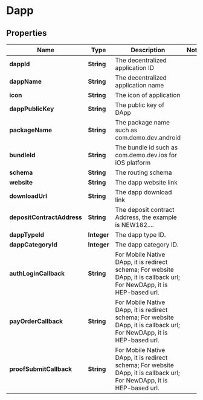 
# Dapp

## Properties
Name | Type | Description | Notes
------------ | ------------- | ------------- | -------------
**dappId** | **String** | The decentralized application ID | 
**dappName** | **String** | The decentralized application name | 
**icon** | **String** | The icon of application | 
**dappPublicKey** | **String** | The public key of DApp | 
**packageName** | **String** | The package name such as com.demo.dev.android | 
**bundleId** | **String** | The bundle id such as com.demo.dev.ios for iOS platform | 
**schema** | **String** | The routing schema | 
**website** | **String** | The dapp website link | 
**downloadUrl** | **String** | The dapp download link | 
**depositContractAddress** | **String** | The deposit contract Address, the example is NEW182.... | 
**dappTypeId** | **Integer** | The dapp type ID. | 
**dappCategoryId** | **Integer** | The dapp category ID. | 
**authLoginCallback** | **String** | For Mobile Native DApp, it is redirect schema; For website DApp, it is callback url; For  NewDApp, it is HEP-based url. | 
**payOrderCallback** | **String** | For Mobile Native DApp, it is redirect schema; For website DApp, it is callback url; For  NewDApp, it is HEP-based url. | 
**proofSubmitCallback** | **String** | For Mobile Native DApp, it is redirect schema; For website DApp, it is callback url; For  NewDApp, it is HEP-based url. | 



